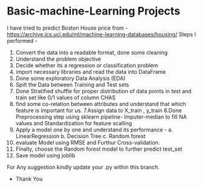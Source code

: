 # Basic-machine-Learning Projects
I have tried to predict Boston House price from - https://archive.ics.uci.edu/ml/machine-learning-databases/housing/
Steps I performed - 
1. Convert the data into a readable format, done some cleaning
2. Understand the problem objective
3. Decide whether its a regression or classification problem
4. import necessary libraries and read the data into DataFrame
5. Done some exploratory Data Analysis (EDA)
6. Spilt the Data between Training and Test sets
6. Done Stratified shuffle for proper distribution of data points in test and train set like 0/1 values of column CHAS
6. find some co-relation between attributes and understand that which feature is important for us.
7.Assign data to X_train , y_train
8.Done Preprocessing step using sklearn pipeline- Imputer-median to fill NA values and Standardization for feature scalling
9. Apply a model one by one and understand its performance -
a. LinearRegression
b. Decision Tree
c. Random forest 
10. evaluate Model using RMSE and Furthur Cross-validation. 
11. Finally, choose the Random forest model to further predict test_set
12. Save model  using joblib

For Any suggestion kindly update your .py within this branch.
- Thank You

